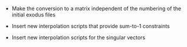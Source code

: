 * Make the conversion to a matrix independent of the numbering
of the initial exodus files

* Insert new interpolation scripts that provide sum-to-1 constraints

* Insert new interpolation scripts for the singular vectors

